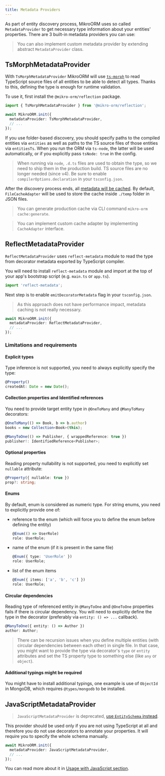 ```yaml
---
title: Metadata Providers
---
```


As part of entity discovery process, MikroORM uses so called `MetadataProvider` to get necessary
type information about your entities' properties. There are 3 built-in metadata providers you can 
use:

> You can also implement custom metadata provider by extending abstract `MetadataProvider` class.

## TsMorphMetadataProvider

With `TsMorphMetadataProvider` MikroORM will use [`ts-morph`](https://github.com/dsherret/ts-morph) to read 
TypeScript source files of all entities to be able to detect all types. Thanks to this, 
defining the type is enough for runtime validation.

To use it, first install the `@mikro-orm/reflection` package.

```ts
import { TsMorphMetadataProvider } from '@mikro-orm/reflection';

await MikroORM.init({
  metadataProvider: TsMorphMetadataProvider,
  // ...
});
```

If you use folder-based discovery, you should specify paths to
the compiled entities via `entities` as well as paths to the TS source files of
those entities via `entitiesTs`. When you run the ORM via `ts-node`, the latter
will be used automatically, or if you explicitly pass `tsNode: true` in the config.

> When running via `node`, `.d.ts` files are used to obtain the type, so we 
> need to ship them in the production build. TS source files are no longer 
> needed (since v4). Be sure to enable `compilerOptions.declaration` in your
> `tsconfig.json`.

After the discovery process ends, all [metadata will be cached](metadata-cache.md). By default, 
`FileCacheAdapter` will be used to store the cache inside `./temp` folder in JSON files. 

> You can generate production cache via CLI command `mikro-orm cache:generate`.

> You can implement custom cache adapter by implementing `CacheAdapter` interface.

## ReflectMetadataProvider

`ReflectMetadataProvider` uses `reflect-metadata` module to read the type from decorator 
metadata exported by TypeScript compiler. 

You will need to install `reflect-metadata` module and import at the top of your app's 
bootstrap script (e.g. `main.ts` or `app.ts`). 

```ts
import 'reflect-metadata';
```

Next step is to enable `emitDecoratorMetadata` flag in your `tsconfig.json`.

> As this approach does not have performance impact, metadata caching is not really necessary. 

```ts
await MikroORM.init({
  metadataProvider: ReflectMetadataProvider,
  // ...
});
```

### Limitations and requirements

#### Explicit types

Type inference is not supported, you need to always explicitly specify the type:

```ts
@Property()
createdAt: Date = new Date();
```

#### Collection properties and Identified references

You need to provide target entity type in `@OneToMany` and `@ManyToMany` decorators:

```ts
@OneToMany(() => Book, b => b.author)
books = new Collection<Book>(this);

@ManyToOne(() => Publisher, { wrappedReference: true })
publisher!: IdentifiedReference<Publisher>;
```

#### Optional properties

Reading property nullability is not supported, you need to explicitly set `nullable` attribute:

```ts
@Property({ nullable: true })
prop?: string;
```

#### Enums

By default, enum is considered as numeric type. For string enums, you need to explicitly 
provide one of:

- reference to the enum (which will force you to define the enum before defining the entity)
  ```ts
  @Enum(() => UserRole)
  role: UserRole;
  ```
- name of the enum (if it is present in the same file)
  ```ts
  @Enum({ type: 'UserRole' })
  role: UserRole;
  ```
- list of the enum items
  ```ts
  @Enum({ items: ['a', 'b', 'c'] })
  role: UserRole;
  ```

#### Circular dependencies

Reading type of referenced entity in `@ManyToOne` and `@OneToOne` properties fails if there is 
circular dependency. You will need to explicitly define the type in the decorator (preferably 
via `entity: () => ...` callback).

```ts
@ManyToOne({ entity: () => Author })
author: Author;
``` 

> There can be recursion issues when you define multiple entities (with circular dependencies 
> between each other) in single file. In that case, you might want to provide the type via decorator's
> `type` or `entity` attributes and set the TS property type to something else (like `any` or `object`).

#### Additional typings might be required

You might have to install additional typings, one example is use of `ObjectId` in MongoDB, 
which requires `@types/mongodb` to be installed. 

## JavaScriptMetadataProvider

> `JavaScriptMetadataProvider` is deprecated, [use `EntitySchema` instead](entity-schema.md).

This provider should be used only if you are not using TypeScript at all and therefore you do 
not use decorators to annotate your properties. It will require you to specify the whole schema 
manually. 

```ts
await MikroORM.init({
  metadataProvider: JavaScriptMetadataProvider,
  // ...
});
```

You can read more about it in [Usage with JavaScript section](usage-with-js.md).
